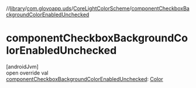 //[library](../../../index.md)/[com.glovoapp.uds](../index.md)/[CoreLightColorScheme](index.md)/[componentCheckboxBackgroundColorEnabledUnchecked](component-checkbox-background-color-enabled-unchecked.md)

# componentCheckboxBackgroundColorEnabledUnchecked

[androidJvm]\
open override val [componentCheckboxBackgroundColorEnabledUnchecked](component-checkbox-background-color-enabled-unchecked.md): [Color](https://developer.android.com/reference/kotlin/androidx/compose/ui/graphics/Color.html)
